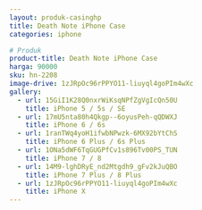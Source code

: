 ```yaml
---
layout: produk-casinghp
title: Death Note iPhone Case
categories: iphone

# Produk
product-title: Death Note iPhone Case
harga: 90000
sku: hn-2208
image-drive: 1zJRpOc96rPPYO11-liuyql4goPIm4wXc
gallery:
  - url: 15GiI1K28Q0nxrWiKsqNPfZgVgIcQn50U
    title: iPhone 5 / 5s / SE
  - url: 17mU5nta80h4Qkgp--6oyusPeh-qQDWXJ
    title: iPhone 6 / 6s
  - url: 1ranTWq4yoH1ifwbNPwzk-6MX92bYtChS
    title: iPhone 6 Plus / 6s Plus
  - url: 1ONa5dWF6TqGUGPfCv1s896Tv00PS_TUN
    title: iPhone 7 / 8
  - url: 14M9-lghDRyE_nd2Mtgdh9_gFv2kJuQBO
    title: iPhone 7 Plus / 8 Plus
  - url: 1zJRpOc96rPPYO11-liuyql4goPIm4wXc
    title: iPhone X
---
```

